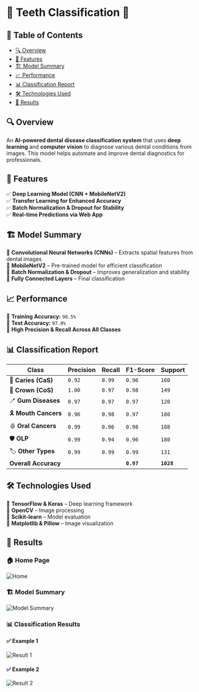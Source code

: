 # 🦷 Teeth Classification 🏥  

## 📖 Table of Contents  
- [🔍 Overview](#-overview)  
- [🚀 Features](#-features)  
- [🏗 Model Summary](#-model-summary)  
- [📈 Performance](#-performance)  
- [📊 Classification Report](#-classification-report)  
- [🛠 Technologies Used](#-technologies-used)  
- [📸 Results](#-results)  

## 🔍 Overview  
An **AI-powered dental disease classification system** that uses **deep learning** and **computer vision** to diagnose various dental conditions from images. This model helps automate and improve dental diagnostics for professionals.  

## 🚀 Features  
✅ **Deep Learning Model (CNN + MobileNetV2)**  
✅ **Transfer Learning for Enhanced Accuracy**  
✅ **Batch Normalization & Dropout for Stability**  
✅ **Real-time Predictions via Web App**  

## 🏗 Model Summary  
🔹 **Convolutional Neural Networks (CNNs)** – Extracts spatial features from dental images  
🔹 **MobileNetV2** – Pre-trained model for efficient classification  
🔹 **Batch Normalization & Dropout** – Improves generalization and stability  
🔹 **Fully Connected Layers** – Final classification  

## 📈 Performance  
🔹 **Training Accuracy:** `98.5%`  
🔹 **Test Accuracy:** `97.0%`  
🔹 **High Precision & Recall Across All Classes**  

## 📊 Classification Report  
| Class                 | Precision | Recall | F1-Score | Support |  
|-----------------------|-----------|--------|----------|---------|  
| 🦷 **Caries (CaS)**  | `0.92` | `0.99` | `0.96` | `160` |  
| 👑 **Crown (CoS)**   | `1.00` | `0.97` | `0.98` | `149` |  
| 🪥 **Gum Diseases**  | `0.97` | `0.97` | `0.97` | `120` |  
| 🎗 **Mouth Cancers** | `0.96` | `0.98` | `0.97` | `180` |  
| 🩸 **Oral Cancers**  | `0.99` | `0.96` | `0.98` | `108` |  
| 🛡 **OLP**           | `0.99` | `0.94` | `0.96` | `180` |  
| 🏷 **Other Types**   | `0.99` | `0.99` | `0.99` | `131` |  
| **Overall Accuracy** |  |  | **`0.97`** | **`1028`** |  

## 🛠 Technologies Used  
🔹 **TensorFlow & Keras** – Deep learning framework  
🔹 **OpenCV** – Image processing  
🔹 **Scikit-learn** – Model evaluation  
🔹 **Matplotlib & Pillow** – Image visualization  

## 📸 Results  

### 🏠 Home Page  
![Home](images/Home.png)  

### 🏗 Model Summary  
![Model Summary](images/Model_summary.png)  

### 📊 Classification Results  

#### ✅ **Example 1**  
![Result 1](images/Result_1.png)  

#### ✅ **Example 2**  
![Result 2](images/Result_2.png)  
